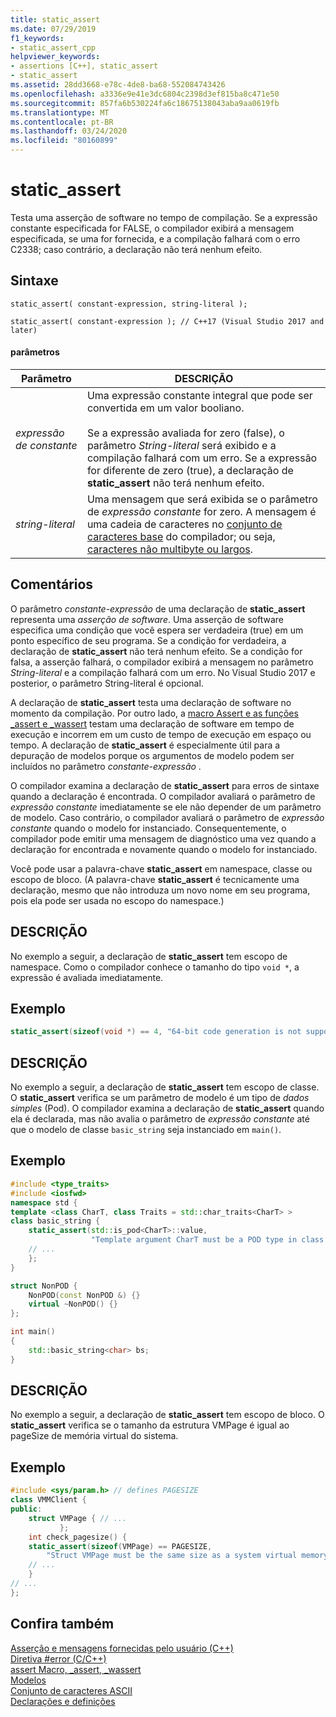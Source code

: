 ```yaml
---
title: static_assert
ms.date: 07/29/2019
f1_keywords:
- static_assert_cpp
helpviewer_keywords:
- assertions [C++], static_assert
- static_assert
ms.assetid: 28dd3668-e78c-4de8-ba68-552084743426
ms.openlocfilehash: a3336e9e41e3dc6804c2398d3ef815ba8c471e50
ms.sourcegitcommit: 857fa6b530224fa6c18675138043aba9aa0619fb
ms.translationtype: MT
ms.contentlocale: pt-BR
ms.lasthandoff: 03/24/2020
ms.locfileid: "80160899"
---
```

# <a name="static_assert"></a>static_assert

Testa uma asserção de software no tempo de compilação. Se a expressão constante especificada for FALSE, o compilador exibirá a mensagem especificada, se uma for fornecida, e a compilação falhará com o erro C2338; caso contrário, a declaração não terá nenhum efeito.

## <a name="syntax"></a>Sintaxe

```
static_assert( constant-expression, string-literal );

static_assert( constant-expression ); // C++17 (Visual Studio 2017 and later)
```

#### <a name="parameters"></a>parâmetros

|Parâmetro|DESCRIÇÃO|
|---------------|-----------------|
|*expressão de constante*|Uma expressão constante integral que pode ser convertida em um valor booliano.<br /><br /> Se a expressão avaliada for zero (false), o parâmetro *String-literal* será exibido e a compilação falhará com um erro. Se a expressão for diferente de zero (true), a declaração de **static_assert** não terá nenhum efeito.|
|*string-literal*|Uma mensagem que será exibida se o parâmetro de *expressão constante* for zero. A mensagem é uma cadeia de caracteres no [conjunto de caracteres base](../c-language/ascii-character-set.md) do compilador; ou seja, [caracteres não multibyte ou largos](../c-language/multibyte-and-wide-characters.md).|

## <a name="remarks"></a>Comentários

O parâmetro *constante-expressão* de uma declaração de **static_assert** representa uma *asserção de software*. Uma asserção de software especifica uma condição que você espera ser verdadeira (true) em um ponto específico de seu programa. Se a condição for verdadeira, a declaração de **static_assert** não terá nenhum efeito. Se a condição for falsa, a asserção falhará, o compilador exibirá a mensagem no parâmetro *String-literal* e a compilação falhará com um erro. No Visual Studio 2017 e posterior, o parâmetro String-literal é opcional.

A declaração de **static_assert** testa uma declaração de software no momento da compilação. Por outro lado, a [macro Assert e as funções _assert e _wassert](../c-runtime-library/reference/assert-macro-assert-wassert.md) testam uma declaração de software em tempo de execução e incorrem em um custo de tempo de execução em espaço ou tempo. A declaração de **static_assert** é especialmente útil para a depuração de modelos porque os argumentos de modelo podem ser incluídos no parâmetro *constante-expressão* .

O compilador examina a declaração de **static_assert** para erros de sintaxe quando a declaração é encontrada. O compilador avaliará o parâmetro de *expressão constante* imediatamente se ele não depender de um parâmetro de modelo. Caso contrário, o compilador avaliará o parâmetro de *expressão constante* quando o modelo for instanciado. Consequentemente, o compilador pode emitir uma mensagem de diagnóstico uma vez quando a declaração for encontrada e novamente quando o modelo for instanciado.

Você pode usar a palavra-chave **static_assert** em namespace, classe ou escopo de bloco. (A palavra-chave **static_assert** é tecnicamente uma declaração, mesmo que não introduza um novo nome em seu programa, pois ela pode ser usada no escopo do namespace.)

## <a name="description"></a>DESCRIÇÃO

No exemplo a seguir, a declaração de **static_assert** tem escopo de namespace. Como o compilador conhece o tamanho do tipo `void *`, a expressão é avaliada imediatamente.

## <a name="example"></a>Exemplo

```cpp
static_assert(sizeof(void *) == 4, "64-bit code generation is not supported.");
```

## <a name="description"></a>DESCRIÇÃO

No exemplo a seguir, a declaração de **static_assert** tem escopo de classe. O **static_assert** verifica se um parâmetro de modelo é um tipo de *dados simples* (Pod). O compilador examina a declaração de **static_assert** quando ela é declarada, mas não avalia o parâmetro de *expressão constante* até que o modelo de classe `basic_string` seja instanciado em `main()`.

## <a name="example"></a>Exemplo

```cpp
#include <type_traits>
#include <iosfwd>
namespace std {
template <class CharT, class Traits = std::char_traits<CharT> >
class basic_string {
    static_assert(std::is_pod<CharT>::value,
                  "Template argument CharT must be a POD type in class template basic_string");
    // ...
    };
}

struct NonPOD {
    NonPOD(const NonPOD &) {}
    virtual ~NonPOD() {}
};

int main()
{
    std::basic_string<char> bs;
}
```

## <a name="description"></a>DESCRIÇÃO

No exemplo a seguir, a declaração de **static_assert** tem escopo de bloco. O **static_assert** verifica se o tamanho da estrutura VMPage é igual ao pageSize de memória virtual do sistema.

## <a name="example"></a>Exemplo

```cpp
#include <sys/param.h> // defines PAGESIZE
class VMMClient {
public:
    struct VMPage { // ...
           };
    int check_pagesize() {
    static_assert(sizeof(VMPage) == PAGESIZE,
        "Struct VMPage must be the same size as a system virtual memory page.");
    // ...
    }
// ...
};
```

## <a name="see-also"></a>Confira também

[Asserção e mensagens fornecidas pelo usuário (C++)](../cpp/assertion-and-user-supplied-messages-cpp.md)<br/>
[Diretiva #error (C/C++)](../preprocessor/hash-error-directive-c-cpp.md)<br/>
[assert Macro, _assert, _wassert](../c-runtime-library/reference/assert-macro-assert-wassert.md)<br/>
[Modelos](../cpp/templates-cpp.md)<br/>
[Conjunto de caracteres ASCII](../c-language/ascii-character-set.md)<br/>
[Declarações e definições](declarations-and-definitions-cpp.md)
